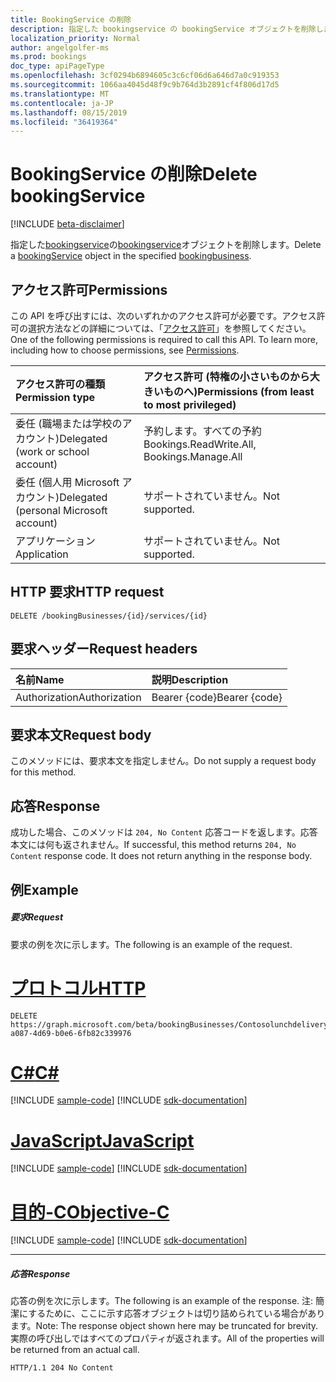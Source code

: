 ```yaml
---
title: BookingService の削除
description: 指定した bookingservice の bookingService オブジェクトを削除します。
localization_priority: Normal
author: angelgolfer-ms
ms.prod: bookings
doc_type: apiPageType
ms.openlocfilehash: 3cf0294b6894605c3c6cf06d6a646d7a0c919353
ms.sourcegitcommit: 1066aa4045d48f9c9b764d3b2891cf4f806d17d5
ms.translationtype: MT
ms.contentlocale: ja-JP
ms.lasthandoff: 08/15/2019
ms.locfileid: "36419364"
---
```

# <a name="delete-bookingservice"></a><span data-ttu-id="f7b21-103">BookingService の削除</span><span class="sxs-lookup"><span data-stu-id="f7b21-103">Delete bookingService</span></span>

 [!INCLUDE [beta-disclaimer](../../includes/beta-disclaimer.md)]

<span data-ttu-id="f7b21-104">指定した[bookingservice](../resources/bookingbusiness.md)の[bookingservice](../resources/bookingservice.md)オブジェクトを削除します。</span><span class="sxs-lookup"><span data-stu-id="f7b21-104">Delete a [bookingService](../resources/bookingservice.md) object in the specified [bookingbusiness](../resources/bookingbusiness.md).</span></span>
## <a name="permissions"></a><span data-ttu-id="f7b21-105">アクセス許可</span><span class="sxs-lookup"><span data-stu-id="f7b21-105">Permissions</span></span>
<span data-ttu-id="f7b21-p101">この API を呼び出すには、次のいずれかのアクセス許可が必要です。アクセス許可の選択方法などの詳細については、「[アクセス許可](/graph/permissions-reference)」を参照してください。</span><span class="sxs-lookup"><span data-stu-id="f7b21-p101">One of the following permissions is required to call this API. To learn more, including how to choose permissions, see [Permissions](/graph/permissions-reference).</span></span>

|<span data-ttu-id="f7b21-108">アクセス許可の種類</span><span class="sxs-lookup"><span data-stu-id="f7b21-108">Permission type</span></span>      | <span data-ttu-id="f7b21-109">アクセス許可 (特権の小さいものから大きいものへ)</span><span class="sxs-lookup"><span data-stu-id="f7b21-109">Permissions (from least to most privileged)</span></span>              |
|:--------------------|:---------------------------------------------------------|
|<span data-ttu-id="f7b21-110">委任 (職場または学校のアカウント)</span><span class="sxs-lookup"><span data-stu-id="f7b21-110">Delegated (work or school account)</span></span> |  <span data-ttu-id="f7b21-111">予約します。すべての予約</span><span class="sxs-lookup"><span data-stu-id="f7b21-111">Bookings.ReadWrite.All, Bookings.Manage.All</span></span>   |
|<span data-ttu-id="f7b21-112">委任 (個人用 Microsoft アカウント)</span><span class="sxs-lookup"><span data-stu-id="f7b21-112">Delegated (personal Microsoft account)</span></span> | <span data-ttu-id="f7b21-113">サポートされていません。</span><span class="sxs-lookup"><span data-stu-id="f7b21-113">Not supported.</span></span>   |
|<span data-ttu-id="f7b21-114">アプリケーション</span><span class="sxs-lookup"><span data-stu-id="f7b21-114">Application</span></span> | <span data-ttu-id="f7b21-115">サポートされていません。</span><span class="sxs-lookup"><span data-stu-id="f7b21-115">Not supported.</span></span>  |

## <a name="http-request"></a><span data-ttu-id="f7b21-116">HTTP 要求</span><span class="sxs-lookup"><span data-stu-id="f7b21-116">HTTP request</span></span>
<!-- { "blockType": "ignored" } -->
```http
DELETE /bookingBusinesses/{id}/services/{id}

```
## <a name="request-headers"></a><span data-ttu-id="f7b21-117">要求ヘッダー</span><span class="sxs-lookup"><span data-stu-id="f7b21-117">Request headers</span></span>
| <span data-ttu-id="f7b21-118">名前</span><span class="sxs-lookup"><span data-stu-id="f7b21-118">Name</span></span>       | <span data-ttu-id="f7b21-119">説明</span><span class="sxs-lookup"><span data-stu-id="f7b21-119">Description</span></span>|
|:---------------|:----------|
| <span data-ttu-id="f7b21-120">Authorization</span><span class="sxs-lookup"><span data-stu-id="f7b21-120">Authorization</span></span>  | <span data-ttu-id="f7b21-121">Bearer {code}</span><span class="sxs-lookup"><span data-stu-id="f7b21-121">Bearer {code}</span></span>|

## <a name="request-body"></a><span data-ttu-id="f7b21-122">要求本文</span><span class="sxs-lookup"><span data-stu-id="f7b21-122">Request body</span></span>
<span data-ttu-id="f7b21-123">このメソッドには、要求本文を指定しません。</span><span class="sxs-lookup"><span data-stu-id="f7b21-123">Do not supply a request body for this method.</span></span>


## <a name="response"></a><span data-ttu-id="f7b21-124">応答</span><span class="sxs-lookup"><span data-stu-id="f7b21-124">Response</span></span>
<span data-ttu-id="f7b21-p102">成功した場合、このメソッドは `204, No Content` 応答コードを返します。応答本文には何も返されません。</span><span class="sxs-lookup"><span data-stu-id="f7b21-p102">If successful, this method returns `204, No Content` response code. It does not return anything in the response body.</span></span>

## <a name="example"></a><span data-ttu-id="f7b21-127">例</span><span class="sxs-lookup"><span data-stu-id="f7b21-127">Example</span></span>
##### <a name="request"></a><span data-ttu-id="f7b21-128">要求</span><span class="sxs-lookup"><span data-stu-id="f7b21-128">Request</span></span>
<span data-ttu-id="f7b21-129">要求の例を次に示します。</span><span class="sxs-lookup"><span data-stu-id="f7b21-129">The following is an example of the request.</span></span>

# <a name="httptabhttp"></a>[<span data-ttu-id="f7b21-130">プロトコル</span><span class="sxs-lookup"><span data-stu-id="f7b21-130">HTTP</span></span>](#tab/http)
<!-- {
  "blockType": "request",
  "name": "delete_bookingservice"
}-->
```http
DELETE https://graph.microsoft.com/beta/bookingBusinesses/Contosolunchdelivery@M365B489948.onmicrosoft.com/services/57da6774-a087-4d69-b0e6-6fb82c339976
```
# <a name="ctabcsharp"></a>[<span data-ttu-id="f7b21-131">C#</span><span class="sxs-lookup"><span data-stu-id="f7b21-131">C#</span></span>](#tab/csharp)
[!INCLUDE [sample-code](../includes/snippets/csharp/delete-bookingservice-csharp-snippets.md)]
[!INCLUDE [sdk-documentation](../includes/snippets/snippets-sdk-documentation-link.md)]

# <a name="javascripttabjavascript"></a>[<span data-ttu-id="f7b21-132">JavaScript</span><span class="sxs-lookup"><span data-stu-id="f7b21-132">JavaScript</span></span>](#tab/javascript)
[!INCLUDE [sample-code](../includes/snippets/javascript/delete-bookingservice-javascript-snippets.md)]
[!INCLUDE [sdk-documentation](../includes/snippets/snippets-sdk-documentation-link.md)]

# <a name="objective-ctabobjc"></a>[<span data-ttu-id="f7b21-133">目的-C</span><span class="sxs-lookup"><span data-stu-id="f7b21-133">Objective-C</span></span>](#tab/objc)
[!INCLUDE [sample-code](../includes/snippets/objc/delete-bookingservice-objc-snippets.md)]
[!INCLUDE [sdk-documentation](../includes/snippets/snippets-sdk-documentation-link.md)]

---

##### <a name="response"></a><span data-ttu-id="f7b21-134">応答</span><span class="sxs-lookup"><span data-stu-id="f7b21-134">Response</span></span>
<span data-ttu-id="f7b21-135">応答の例を次に示します。</span><span class="sxs-lookup"><span data-stu-id="f7b21-135">The following is an example of the response.</span></span> <span data-ttu-id="f7b21-136">注: 簡潔にするために、ここに示す応答オブジェクトは切り詰められている場合があります。</span><span class="sxs-lookup"><span data-stu-id="f7b21-136">Note: The response object shown here may be truncated for brevity.</span></span> <span data-ttu-id="f7b21-137">実際の呼び出しではすべてのプロパティが返されます。</span><span class="sxs-lookup"><span data-stu-id="f7b21-137">All of the properties will be returned from an actual call.</span></span>
<!-- {
  "blockType": "response",
  "truncated": true
} -->
```http
HTTP/1.1 204 No Content
```

<!-- uuid: 8fcb5dbc-d5aa-4681-8e31-b001d5168d79
2015-10-25 14:57:30 UTC -->
<!--
{
  "type": "#page.annotation",
  "description": "Delete bookingService",
  "keywords": "",
  "section": "documentation",
  "tocPath": "",
  "suppressions": [
  ]
}
-->
